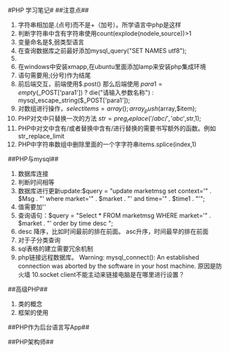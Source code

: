 #PHP 学习笔记#
##注意点##
1. 字符串相加是.(点号)而不是+（加号）。所学语言中php是这样
2. 判断字符串中含有字符串使用count(explode(nodele,source))>1
3. 变量命名是$,弱类型语言
4. 在查询数据库之前最好添加mysql_query("SET NAMES utf8");
5. <?php  里面填充内容 ?>
6. 在windows中安装xmapp,在ubuntu里面添加lamp来安装php集成环境
7. 语句需要用;(分号)作为结尾
8. 前后端交互，前端使用$.post()  那么后端使用 $para1= empty($_POST['para1']) ? die("请输入参数名称") : mysql_escape_string($_POST['para1']);
9. 对数组进行操作，$selectitems = array(); array_push($array,$item);
10. PHP对文中只替换一次的方法  $str=preg_replace('/abc/','abc',$str,1);
11. PHP中对文中含有/或者替换中含有/进行替换的需要书写额外的函数。例如str_replace_limit
12. PHP中字符串数组中删除里面的一个字字符串items.splice(index,1)



##PHP与mysql##
1. 数据库连接
2. 判断时间相等
3. 数据库进行更新update:$query = "update marketmsg set context='" . $Msg . "' where market='" . $market . "' and time='" . $time1 . "'";
4. 值需要加''
5. 查询语句：$query = "Select * FROM marketmsg WHERE market='" . $market . "' order by time desc ";
6. desc 降序，比如时间最前的排在前面。 asc升序，时间最早的排在前面
7. 对于子分类查询
8. sql表格的建立需要冗余机制
9. php链接远程数据库。 Warning: mysql_connect(): An established connection was aborted by the software in your host machine. 原因是防火墙
10.socket client不能主动来链接电脑是在哪里进行设置？




##高级PHP##
1. 类的概念
2. 框架的使用




##PHP作为后台语言写App##





##PHP架构师##